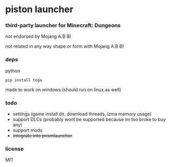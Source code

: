 # piston launcher
### third-party launcher for Minecraft: Dungeons

not endorsed by Mojang A.B B)

not related in any way shape or form with Mojang A.B B)

### deps
python

`pip install toga`

made to work on windows (should run on linux as well)

### todo
- settings (game install dir, download threads, lzma memory usage)
- support DLCs (probably wont be supported because im too broke to buy any)
- support mods
- ~~integrate into prismlauncher~~

### license
MIT